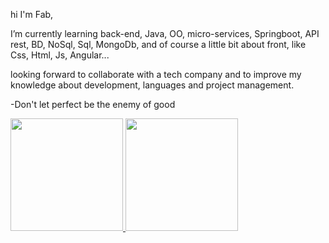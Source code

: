 hi I'm Fab,

 I’m currently learning back-end, Java, OO, micro-services, Springboot, API rest, BD, NoSql, Sql, MongoDb, and of course a little bit about front,
 like Css, Html, Js, Angular...
 
 looking forward to collaborate with a tech company and  to improve my knowledge about development, languages and project management.
 
 -Don't let perfect be the enemy of good
 
 <div>
  <a href="https://github.com/FabianoCarregas">
  <img height="180em" src="https://github-readme-stats.vercel.app/api?username=FabianoCarregas&show_icons=true&theme=dark&include_all_commits=true&count_private=true"/>
  <img height="180em" src="https://github-readme-stats.vercel.app/api/top-langs/?username=FabianoCarregas&layout=compact&langs_count=7&theme=dark"/>



